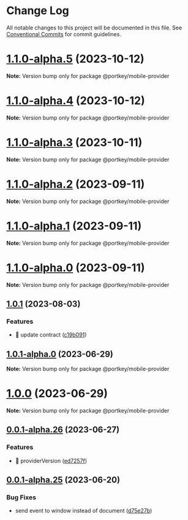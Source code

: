 # Change Log

All notable changes to this project will be documented in this file.
See [Conventional Commits](https://conventionalcommits.org) for commit guidelines.

# [1.1.0-alpha.5](https://github.com/Portkey-Wallet/portkey-providers/compare/v1.1.0-alpha.4...v1.1.0-alpha.5) (2023-10-12)

**Note:** Version bump only for package @portkey/mobile-provider

# [1.1.0-alpha.4](https://github.com/Portkey-Wallet/portkey-providers/compare/v1.1.0-alpha.3...v1.1.0-alpha.4) (2023-10-12)

**Note:** Version bump only for package @portkey/mobile-provider

# [1.1.0-alpha.3](https://github.com/Portkey-Wallet/portkey-providers/compare/v1.1.0-alpha.2...v1.1.0-alpha.3) (2023-10-11)

**Note:** Version bump only for package @portkey/mobile-provider

# [1.1.0-alpha.2](https://github.com/Portkey-Wallet/portkey-providers/compare/v1.1.0-alpha.1...v1.1.0-alpha.2) (2023-09-11)

**Note:** Version bump only for package @portkey/mobile-provider

# [1.1.0-alpha.1](https://github.com/Portkey-Wallet/portkey-providers/compare/v1.1.0-alpha.0...v1.1.0-alpha.1) (2023-09-11)

**Note:** Version bump only for package @portkey/mobile-provider

# [1.1.0-alpha.0](https://github.com/Portkey-Wallet/portkey-providers/compare/v1.0.1...v1.1.0-alpha.0) (2023-09-11)

**Note:** Version bump only for package @portkey/mobile-provider

## [1.0.1](https://github.com/Portkey-Wallet/portkey-providers/compare/v1.0.1-alpha.0...v1.0.1) (2023-08-03)

### Features

- 🎸 update contract ([c19b091](https://github.com/Portkey-Wallet/portkey-providers/commit/c19b0916a67e2a1196d0e3ec986114cc8a0fa37b))

## [1.0.1-alpha.0](https://github.com/Portkey-Wallet/portkey-providers/compare/v1.0.0...v1.0.1-alpha.0) (2023-06-29)

**Note:** Version bump only for package @portkey/mobile-provider

# [1.0.0](https://github.com/Portkey-Wallet/portkey-providers/compare/v0.0.1-alpha.26...v1.0.0) (2023-06-29)

**Note:** Version bump only for package @portkey/mobile-provider

## [0.0.1-alpha.26](https://github.com/Portkey-Wallet/portkey-providers/compare/v0.0.1-alpha.25...v0.0.1-alpha.26) (2023-06-27)

### Features

- 🎸 providerVersion ([ed7257f](https://github.com/Portkey-Wallet/portkey-providers/commit/ed7257ff657395687ec07b1359f3f9b4aaeab54d))

## [0.0.1-alpha.25](https://github.com/Portkey-Wallet/portkey-providers/compare/v0.0.1-alpha.24...v0.0.1-alpha.25) (2023-06-20)

### Bug Fixes

- send event to window instead of document ([d75e27b](https://github.com/Portkey-Wallet/portkey-providers/commit/d75e27bcbf182fcc860075d59528c72721acf3d1))
